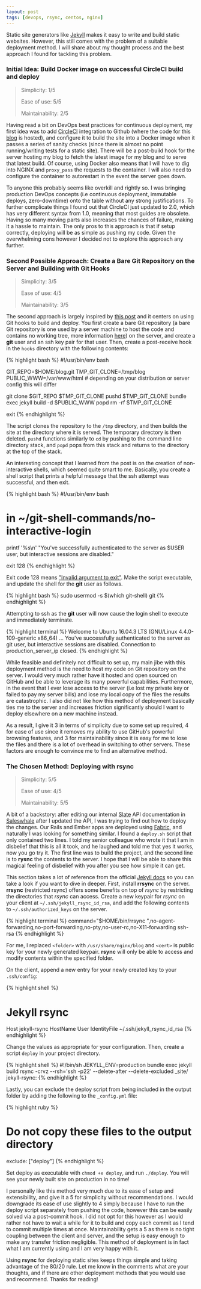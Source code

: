 ```yaml
---
layout: post
tags: [devops, rsync, centos, nginx]
---
```

Static site generators like [Jekyll](https://jekyllrb.com) makes it easy to write and build static websites. However, this still comes with the problem of a suitable deployment method. I will share about my thought process and the best approach I found for tackling this problem.

### Initial Idea: Build Docker image on successful CircleCI build and deploy
> Simplicity: 1/5
>
> Ease of use: 5/5
>
> Maintainability: 2/5

Having read a bit on DevOps best practices for continuous deployment, my first idea was to add [CircleCI](https://circleci.com/) integration to Github (where the code for this [blog](https://github.com/fanpu/blog) is hosted), and configure it to build the site into a Docker image when it passes a series of sanity checks (since there is almost no point running/writing tests for a static site). There will be a post-build hook for the server hosting my blog to fetch the latest image for my blog and to serve
that latest build. Of course, using Docker also means that I will have to dig into NGINX and `proxy_pass` the requests to the container. I will also need to configure the container to autorestart in the event the server goes down.

To anyone this probably seems like overkill and rightly so. I was bringing production DevOps concepts (i.e continuous deployment, immutable deploys, zero-downtime) onto the table without any strong justifications. To further complicate things I found out that CircleCI just updated to 2.0, which has very different syntax from 1.0, meaning that most guides are obsolete. Having so many moving parts also increases the chances of failure, making it a hassle to maintain. The only pros to this approach
is that if setup correctly, deploying will be as simple as pushing my code. Given the overwhelming cons however I decided not to explore this approach any further.


### Second Possible Approach: Create a Bare Git Repository on the Server and Building with Git Hooks
> Simplicity: 3/5
>
> Ease of use: 4/5
>
> Maintainability: 3/5

The second approach is largely inspired by [this post](https://www.digitalocean.com/community/tutorials/how-to-deploy-a-jekyll-site-using-git-hooks-on-ubuntu-16-04) and it centers on using Git hooks to build and deploy. You first create a bare Git repository (a bare Git repository is one used by a server machine to host the code and contains no working tree, more information [here](http://www.saintsjd.com/2011/01/what-is-a-bare-git-repository/)) on the server, and create a **git** user and  an ssh key pair for that user. Then, create a post-receive hook in the `hooks` directory with the following contents: 

{% highlight bash %}
#!/usr/bin/env bash

GIT_REPO=$HOME/blog.git
TMP_GIT_CLONE=/tmp/blog
PUBLIC_WWW=/var/www/html # depending on your distribution or server config this will differ

git clone $GIT_REPO $TMP_GIT_CLONE
pushd $TMP_GIT_CLONE
bundle exec jekyll build -d $PUBLIC_WWW
popd
rm -rf $TMP_GIT_CLONE

exit
{% endhighlight %}

The script clones the repository to the `/tmp` directory, and then builds the site at the directory where it is served. The temporary directory is then deleted. `pushd` functions similarly to `cd` by pushing to the command line directory stack, and `popd` pops from this stack and returns to the directory at the top of the stack. 

An interesting concept that I learned from the post is on the creation of non-interactive shells, which seemed quite smart to me. Basically, you create a shell script that prints a helpful message that the ssh attempt was successful, and then exit.

{% highlight bash %}
#!/usr/bin/env bash
# in ~/git-shell-commands/no-interactive-login
printf '%s\n' "You've successfully authenticated to the server as $USER user, but interactive sessions are disabled."

exit 128
{% endhighlight %}

Exit code 128 means ["Invalid argument to exit"](http://tldp.org/LDP/abs/html/exitcodes.html). Make the script executable, and update the shell for the **git** user as follows.

{% highlight bash %}
sudo usermod -s $(which git-shell) git
{% endhighlight %}

Attempting to ssh as the **git** user will now cause the login shell to execute and immediately terminate.

{% highlight terminal %}
Welcome to Ubuntu 16.04.3 LTS (GNU/Linux 4.4.0-109-generic x86_64)
...
You've successfully authenticated to the server as git user, but interactive sessions are disabled.
Connection to production_server_ip closed.
{% endhighlight %}

While feasible and definitely not difficult to set up, my main jibe with this deployment method is the need to host my code on Git repository on the server. I would very much rather have it hosted and open sourced on GitHub and be able to leverage its many powerful capabilities. Furthermore, in the event that I ever lose access to the server (i.e lost my private key or failed to pay my server bills) and lose my local copy of the files the results are catastrophic. I also did not like how this
method of deployment basically ties me to the server and increases friction significantly should I want to deploy elsewhere on a new machine instead.

As a result, I give it 3 in terms of simplicity due to some set up required, 4 for ease of use since it removes my ability to use GitHub's powerful browsing features, and 3 for maintainability since it is easy for me to lose the files and there is a lot of overhead in switching to other servers. These factors are enough to convince me to find an alternative method.

### The Chosen Method: Deploying with rsync
> Simplicity: 5/5
>
> Ease of use: 4/5
>
> Maintainability: 5/5

A bit of a backstory: after editing our internal [Slate](https://github.com/lord/slate) API documentation in [Saleswhale](https://www.saleswhale.com) after I updated the API, I was trying to find out how to deploy the changes. Our Rails and Ember apps are deployed using [Fabric](https://github.com/fabric/fabric), and naturally I was looking for something similar. I found a `deploy.sh` script that only contained two lines. I told my senior colleague who wrote it that I am in disbelief that
this is all it took, and he laughed and told me that yes it works, now you go try it. The first line was to build the project, and the second line is to **rysnc** the contents to the server. I hope that I will be able to share this magical feeling of disbelief with you after you see how simple it can get.

This section takes a lot of reference from the official [Jekyll docs](https://jekyllrb.com/docs/deployment-methods/#rsync) so you can take a look if you want to dive in deeper. First, install **rrsync** on the server. **rrsync** (restricted rsync) offers some benefits on top of *rsync* by restricting the directories that *rsync* can access. Create a new keypair for *rsync* on your client at `~/.ssh/jekyll_rsync_id_rsa`, and add the following contents to `~/.ssh/authorized_keys` on the server.

{% highlight terminal %}
command="$HOME/bin/rrsync <folder>",no-agent-forwarding,no-port-forwarding,no-pty,no-user-rc,no-X11-forwarding ssh-rsa <cert>
{% endhighlight %}

For me, I replaced `<folder>` with `/usr/share/nginx/blog` and `<cert>` is public key for your newly generated keypair. **rsync** will only be able to access and modify contents within the specified folder.

On the client, append a new entry for your newly created key to your `.ssh/config`:

{% highlight shell %}
# Jekyll rsync
Host jekyll-rsync
  HostName <server hostname or ip>
  User <user>
  IdentityFile ~/.ssh/jekyll_rsync_id_rsa
{% endhighlight %}

Change the values as appropriate for your configuration. Then, create a script `deploy` in your project directory.

{% highlight shell %}
#!/bin/sh
JEKYLL_ENV=production bundle exec jekyll build
rsync -crvz --rsh='ssh -p22' --delete-after --delete-excluded  _site/ jekyll-rsync:
{% endhighlight %}

Lastly, you can exclude the deploy script from being included in the output folder by adding the following to the `_config.yml` file:

{% highlight ruby %}
# Do not copy these files to the output directory
exclude: ["deploy"]
{% endhighlight %}

Set deploy as executable with `chmod +x deploy`, and run `./deploy`. You will see your newly built site on production in no time!

I personally like this method very much due to its ease of setup and extensibility, and give it a 5 for simplicity without recommendations. I would downgrade its ease of use slightly to 4 simply because I have to run the deploy script separately from pushing the code, however this can be easily solved via a post-commit hook. I did not opt for this however as I would rather not have to wait a while for it to build and copy each commit as I tend to commit multiple times at once. Maintainability
gets a 5 as there is no tight coupling between the client and server, and the setup is easy enough to make any transfer friction negligible. This method of deployment is in fact what I am currently using and I am very happy with it.

Using **rsync** for deploying static sites keeps things simple and taking advantage of the 80/20 rule. Let me know in the comments what are your thoughts, and if there are other deployment methods that you would use and recommend. Thanks for reading! 
